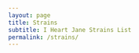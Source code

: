```yaml
---
layout: page
title: Strains
subtitle: I Heart Jane Strains List
permalink: /strains/
---
```


<head>
    <title>Strain Listing</title>
    <script type="text/javascript" src="https://code.jquery.com/jquery-1.11.0.js"></script>
    <link rel="stylesheet" type="text/css" href="https://cdn.datatables.net/1.10.10/css/jquery.dataTables.min.css" />
    <script type="text/javascript" src="https://cdn.datatables.net/1.10.10/js/jquery.dataTables.min.js"></script>
    <style type="text/css">
        .filter-form {
            margin-bottom: 30px;
        }

        .filter-form div {
            margin-bottom: 10px;
        }

        .grid-container {
            display: grid;
            grid-gap: 10px;
            grid-template-columns: auto auto auto;
            padding: 10px;
        }

        .grid-item {
            background-color: rgba(255, 255, 255, 0.8);
            border: 1px solid rgba(0, 0, 0, 0.8);
            padding: 5px;
            text-align: center;
        }
    </style>
</head>

<body>
    <form class="filter-form">
        <h3>Filters</h3>
        <div class="grid-container">
            <div class="grid-item"><label>ID :</label> <input type="text" value="" class="filter"
                    data-column-index="0" /></div>
            <div class="grid-item"><label>StrainID :</label> <input type="text" value="" class="filter"
                    data-column-index="1" /></div>
            <div class="grid-item"><label>Name :</label> <input type="text" value="" class="filter"
                    data-column-index="2" /></div>
            <div class="grid-item"><label>THC :</label> <input type="text" value="" class="filter"
                    data-column-index="3" /></div>
            <div class="grid-item"><label>CBD :</label> <input type="text" value="" class="filter"
                    data-column-index="4" /></div>
            <div class="grid-item"><label>Caryophyllene :</label> <input type="text" value="" class="filter"
                    data-column-index="5" /></div>
            <div class="grid-item"><label>Humulene :</label> <input type="text" value="" class="filter"
                    data-column-index="6" /></div>
            <div class="grid-item"><label>Limonene :</label> <input type="text" value="" class="filter"
                    data-column-index="7" /></div>
            <div class="grid-item"><label>Linalool :</label> <input type="text" value="" class="filter"
                    data-column-index="8" /></div>
            <div class="grid-item"><label>Myrcene :</label> <input type="text" value="" class="filter"
                    data-column-index="9" /></div>
            <div class="grid-item"><label>Bisabolol :</label> <input type="text" value="" class="filter"
                    data-column-index="10" /></div>
            <div class="grid-item"><label>Pinene :</label> <input type="text" value="" class="filter"
                    data-column-index="11" /></div>
            <div class="grid-item"><label>Terpinolene :</label> <input type="text" value="" class="filter"
                    data-column-index="12" /></div>
            <div class="grid-item"><label>(case Weight when 1 then 'Gram' when 2 then 'Eighth' when 3 then 'Quarter'
                    when 4 then 'CONCHALFGRAM' when 5 then 'CONCGRAM' END) :</label> <input type="text" value=""
                    class="filter" data-column-index="13" /></div>
        </div>
    </form>
    <div id="example_wrapper" class="dataTables_wrapper">
        <table id="example" class="display dataTable" cellspacing="0" width="100%" role="grid"
            aria-describedby="example_info" style="width: 100%;">
            <thead>
                <tr role="row">
                    <th class="sorting" rowspan="1" colspan="1" style="width: 69px;"> ID </th>
                    <th class="sorting" rowspan="1" colspan="1" style="width: 69px;"> StrainID </th>
                    <th class="sorting" rowspan="1" colspan="1" style="width: 69px;"> Name </th>
                    <th class="sorting" rowspan="1" colspan="1" style="width: 69px;"> THC </th>
                    <th class="sorting" rowspan="1" colspan="1" style="width: 69px;"> CBD </th>
                    <th class="sorting" rowspan="1" colspan="1" style="width: 69px;"> Caryophyllene </th>
                    <th class="sorting" rowspan="1" colspan="1" style="width: 69px;"> Humulene </th>
                    <th class="sorting" rowspan="1" colspan="1" style="width: 69px;"> Limonene </th>
                    <th class="sorting" rowspan="1" colspan="1" style="width: 69px;"> Linalool </th>
                    <th class="sorting" rowspan="1" colspan="1" style="width: 69px;"> Myrcene </th>
                    <th class="sorting" rowspan="1" colspan="1" style="width: 69px;"> Bisabolol </th>
                    <th class="sorting" rowspan="1" colspan="1" style="width: 69px;"> Pinene </th>
                    <th class="sorting" rowspan="1" colspan="1" style="width: 69px;"> Terpinolene </th>
                    <th class="sorting" rowspan="1" colspan="1" style="width: 69px;"> (case Weight when 1 then 'Gram'
                        when 2 then 'Eighth' when 3 then 'Quarter' when 4 then 'CONCHALFGRAM' when 5 then 'CONCGRAM'
                        END) </th>
                </tr>
            </thead>
            <tbody id="straintbody">

            </tbody>

        </table>
    </div>
    <script type="text/javascript">
        // $("#straintbody").load("/strainbody.html");
        $(document).ready(function () {

            $.get("/strainbody", function (data) {
                $('#straintbody').html(data);
                setTimeout(function(){
                    
                // DataTable
                var dtable = $("#example").DataTable();
                $(".filter").on("keyup change", function () {
                    //clear global search values
                    dtable.search("");
                    dtable.column($(this).data("columnIndex")).search(this.value).draw();
                });

                $(".dataTables_filter input").on("keyup change", function () {
                    //clear column search values
                    dtable.columns().search("");
                    //clear input values
                    $(".filter").val("");
                });
                }, 700);

            }
            );

        });


                 //]]>
    </script>
</body>